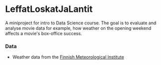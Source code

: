 # LeffatLoskatJaLantit
A miniproject for intro to Data Science course. The goal is to evaluate and analyse movie data for example, how weather on the opening weekend affects a movie's box-office success.

### Data
* Weather data from the [Finnish Meteorological Institute](https://www.ilmatieteenlaitos.fi/havaintojen-lataus)

